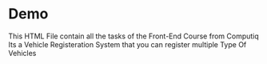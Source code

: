# Demo


This HTML File contain all the tasks of the Front-End Course from Computiq
Its a Vehicle Registeration System that you can register multiple Type Of Vehicles
